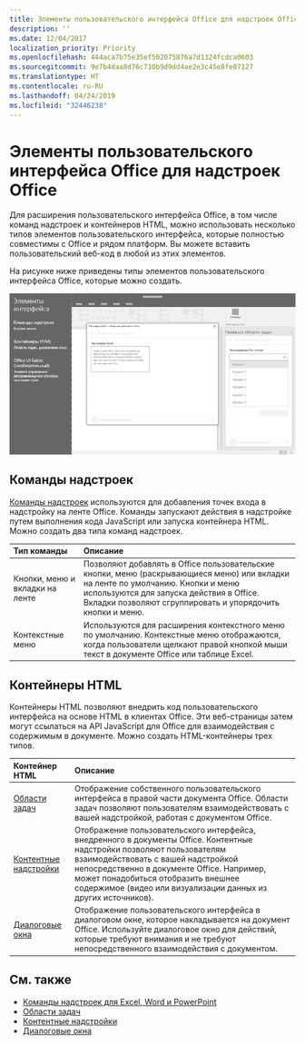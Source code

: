 ```yaml
---
title: Элементы пользовательского интерфейса Office для надстроек Office
description: ''
ms.date: 12/04/2017
localization_priority: Priority
ms.openlocfilehash: 444aca7b75e35ef502075876a7d1324fcdca0603
ms.sourcegitcommit: 9e7b4daa8d76c710b9d9dd4ae2e3c45e8fe07127
ms.translationtype: HT
ms.contentlocale: ru-RU
ms.lasthandoff: 04/24/2019
ms.locfileid: "32446238"
---
```

# <a name="office-ui-elements-for-office-add-ins"></a>Элементы пользовательского интерфейса Office для надстроек Office

Для расширения пользовательского интерфейса Office, в том числе команд надстроек и контейнеров HTML, можно использовать несколько типов элементов пользовательского интерфейса, которые полностью совместимы с Office и рядом платформ. Вы можете вставить пользовательский веб-код в любой из этих элементов.

На рисунке ниже приведены типы элементов пользовательского интерфейса Office, которые можно создать.

![Изображение с командами надстроек на ленте, областью задач и диалоговым окном в документе Office](../images/overview-with-app-interface-elements.png)

## <a name="add-in-commands"></a>Команды надстроек

[Команды надстроек](add-in-commands.md) используются для добавления точек входа в надстройку на ленте Office. Команды запускают действия в надстройке путем выполнения кода JavaScript или запуска контейнера HTML. Можно создать два типа команд надстроек.

|**Тип команды**|**Описание**|
|:---------------|:--------------|
|Кнопки, меню и вкладки на ленте|Позволяют добавлять в Office пользовательские кнопки, меню (раскрывающиеся меню) или вкладки на ленте по умолчанию. Кнопки и меню используются для запуска действия в Office. Вкладки позволяют сгруппировать и упорядочить кнопки и меню.|
|Контекстные меню| Используются для расширения контекстного меню по умолчанию. Контекстные меню отображаются, когда пользователи щелкают правой кнопкой мыши текст в документе Office или таблице Excel.| 

## <a name="html-containers"></a>Контейнеры HTML

Контейнеры HTML позволяют внедрить код пользовательского интерфейса на основе HTML в клиентах Office. Эти веб-страницы затем могут ссылаться на API JavaScript для Office для взаимодействия с содержимым в документе. Можно создать HTML-контейнеры трех типов.

|**Контейнер HTML**|**Описание**|
|:-----------------|:--------------|
|[Области задач](task-pane-add-ins.md)|Отображение собственного пользовательского интерфейса в правой части документа Office. Области задач позволяют пользователям взаимодействовать с вашей надстройкой, работая с документом Office.|
|[Контентные надстройки](content-add-ins.md)|Отображение пользовательского интерфейса, внедренного в документы Office. Контентные надстройки позволяют пользователям взаимодействовать с вашей надстройкой непосредственно в документе Office. Например, может понадобиться отобразить внешнее содержимое (видео или визуализации данных из других источников). |
|[Диалоговые окна](dialog-boxes.md)|Отображение пользовательского интерфейса в диалоговом окне, которое накладывается на документ Office. Используйте диалоговое окно для действий, которые требуют внимания и не требуют непосредственного взаимодействия с документом.|

## <a name="see-also"></a>См. также

- [Команды надстроек для Excel, Word и PowerPoint](add-in-commands.md)
- [Области задач](task-pane-add-ins.md)
- [Контентные надстройки](content-add-ins.md)
- [Диалоговые окна](dialog-boxes.md)
